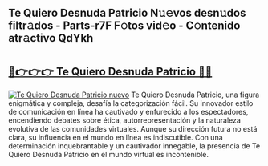 ## Te Quiero Desnuda Patricio N𝚞𝚎vos desn𝚞dos filtr𝚊dos - Parts-r7F F𝚘tos vid𝚎o - C𝚘ntenido atr𝚊ctivo QdYkh

# <h2><a href="http://mb5ht8.tromn.icu/?c=Te+Quiero+Desnuda+Patricio">🔗👉👉👉 Te Quiero Desnuda Patricio 🔗🔗</a></h2>

[![Te Quiero Desnuda Patricio nuevo](https://i.imgur.com/pEAQMta.gif)](http://mb5ht8.tromn.icu/?c=Te+Quiero+Desnuda+Patricio)
Te Quiero Desnuda Patricio, una figura enigmática y compleja, desafía la categorización fácil. Su innovador estilo de comunicación en línea ha cautivado y enfurecido a los espectadores, encendiendo debates sobre ética, autorrepresentación y la naturaleza evolutiva de las comunidades virtuales. Aunque su dirección futura no está clara, su influencia en el mundo en línea es indiscutible. Con una determinación inquebrantable y un cautivador innegable, la presencia de Te Quiero Desnuda Patricio en el mundo virtual es incontenible.
